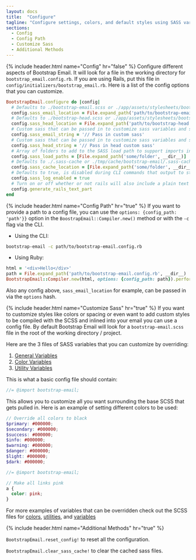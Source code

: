 ```yaml
---
layout: docs
title:  "Configure"
tagline: "Configure settings, colors, and default styles using SASS variables."
sections:
  - Config
  - Config Path
  - Customize Sass
  - Additional Methods
---
```

{% include header.html name="Config" hr="false" %}
Configure different aspects of Bootstrap Email. It will look for a file in the working directory for `bootstrap_email.config.rb`. If you are using Rails, put this file in `config/initializers/bootstrap_email.rb`. Here is a list of the config options that you can customize.
```ruby
BootstrapEmail.configure do |config|
  # Defaults to ./bootstrap-email.scss or ./app/assets/stylesheets/bootstrap-email.scss in rails
  config.sass_email_location = File.expand_path('path/to/bootstrap-email.scss', __dir__)
  # Defaults to ./bootstrap-head.scss or ./app/assets/stylesheets/bootstrap-head.scss in rails
  config.sass_head_location = File.expand_path('path/to/bootstrap-head.scss', __dir__)
  # Custom sass that can be passed in to customize sass variables and such for the email sass
  config.sass_email_string = '// Pass in custom sass'
  # Custom sass that can be passed in to customize sass variables and such for the head sass
  config.sass_head_string = '// Pass in head custom sass'
  # Array of folders to add to the SASS load path to support imports in the custom SASS files
  config.sass_load_paths = [File.expand_path('some/folder', __dir__)]
  # Defaults to ./.sass-cache or ./tmp/cache/bootstrap-email/.sass-cache in rails
  config.sass_cache_location = [File.expand_path('some/folder', __dir__)]
  # Defaults to true, is disabled during CLI commands that output to standard out
  config.sass_log_enabled = true
  # Turn on or off whether or not rails will also include a plain text email part, Default: true
  config.generate_rails_text_part
end
```

{% include header.html name="Config Path" hr="true" %}
If you want to provide a path to a config file, you can use the `options: {config_path: 'path'}}` option in the `BoostrapEmail::Compiler.new()` method or with the `-c` flag via the CLI.
- Using the CLI:
```bash
bootstrap-email -c path/to/bootstrap-email.config.rb
```
- Using Ruby:
```ruby
html = '<div>Hello</div>'
path = File.expand_path('path/to/bootstrap-email.config.rb', __dir__)
BootstrapEmail::Compiler.new(html, options: {config_path: path}).perform_full_compile
```
Also any config above, `sass_email_location` for example, can be passed in via the `options` hash.

{% include header.html name="Customize Sass" hr="true" %}
If you want to customize styles like colors or spacing or even want to add custom styles to be compiled with the SCSS and inlined into your email you can use a config file. By default Bootstrap Email will look for a `bootstrap-email.scss` file in the root of the working directory / project.

Here are the 3 files of SASS variables that you can customize by overriding:
1. [General Variables](https://github.com/bootstrap-email/bootstrap-email/blob/master/core/scss/_variables.scss)
2. [Color Variables](https://github.com/bootstrap-email/bootstrap-email/blob/master/core/scss/_colors.scss)
2. [Utility Variables](https://github.com/bootstrap-email/bootstrap-email/blob/master/core/scss/_utilities.scss)

This is what a basic config file should contain:
```scss
//= @import bootstrap-email;
```

 This allows you to customize all you want surrounding the base SCSS that gets pulled in. Here is an example of setting different colors to be used:
```scss
// Override all colors to black
$primary: #000000;
$secondary: #000000;
$success: #000000;
$info: #000000;
$warning: #000000;
$danger: #000000;
$light: #000000;
$dark: #000000;

//= @import bootstrap-email;

// Make all links pink
a {
  color: pink;
}
```
For more examples of variables that can be overridden check out the SCSS files for [colors](https://github.com/bootstrap-email/bootstrap-email/blob/v1-dev/core/scss/_colors.scss), [utilities](https://github.com/bootstrap-email/bootstrap-email/blob/v1-dev/core/scss/_utilities.scss), and [variables](https://github.com/bootstrap-email/bootstrap-email/blob/v1-dev/core/scss/_variables.scss)

{% include header.html name="Additional Methods" hr="true" %}

`BootstrapEmail.reset_config!` to reset all the configuration.

`BootstrapEmail.clear_sass_cache!` to clear the cached sass files.
